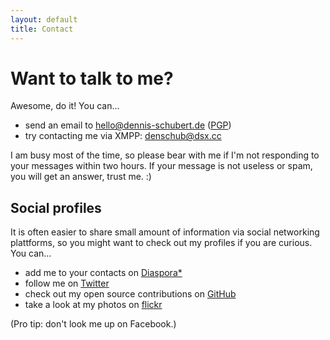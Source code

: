 ```yaml
---
layout: default
title: Contact
---
```


# Want to talk to me?

Awesome, do it! You can...

* send an email to [hello@dennis-schubert.de][email] ([PGP][email-pgp])
* try contacting me via XMPP: [denschub@dsx.cc][xmpp-id]

I am busy most of the time, so please bear with me if I'm not responding to
your messages within two hours. If your message is not useless or spam, you
will get an answer, trust me. :)

## Social profiles

It is often easier to share small amount of information via social networking
plattforms, so you might want to check out my profiles if you are curious. You
can...

* add me to your contacts on [Diaspora\*][diaspora-profile]
* follow me on [Twitter][twitter]
* check out my open source contributions on [GitHub][github]
* take a look at my photos on [flickr][flickr]

(Pro tip: don't look me up on Facebook.)

[diaspora-profile]: http://pod.geraspora.de/u/denschub
[flickr]: https://secure.flickr.com/photos/denschub/sets
[email-pgp]: /public-key.html
[email]: mailto:hello@dennis-schubert.de
[github]: https://github.com/denschub
[twitter]: https://twitter.com/denschub
[xmpp-id]: xmpp:denschub@dsx.cc
